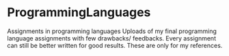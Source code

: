 # ProgrammingLanguages
Assignments in programming languages
Uploads of my final programming language assignments with few drawbacks/ feedbacks.
Every assignment can still be better written for good results.
These are only for my references.
